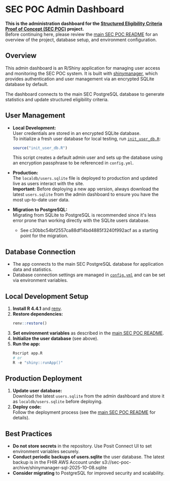 # SEC POC Admin Dashboard

**This is the administration dashboard for the [Structured Eligibility Criteria Proof of Concept (SEC POC)](https://github.com/CBIIT/sec_poc) project.**  
Before continuing here, please review the [main SEC POC README](https://github.com/CBIIT/sec_poc) for an overview of the project, database setup, and environment configuration.

## Overview

This admin dashboard is an R/Shiny application for managing user access and monitoring the SEC POC system. It is built with [shinymanager](https://datastorm-open.github.io/shinymanager/), which provides authentication and user management via an encrypted SQLite database by default.

The dashboard connects to the main SEC PostgreSQL database to generate statistics and update structured eligibility criteria.

## User Management

- **Local Development:**  
  User credentials are stored in an encrypted SQLite database.  
  To initialize a fresh user database for local testing, run [`init_user_db.R`](init_user_db.R):

  ```r
  source("init_user_db.R")
  ```

  This script creates a default admin user and sets up the database using an encryption passphrase to be referenced in `config.yml`.

- **Production:**  
  The `localdb/users.sqlite` file is deployed to production and updated live as users interact with the site.  
  **Important:** Before deploying a new app version, always download the latest `users.sqlite` from the admin dashboard to ensure you have the most up-to-date user data.

- **Migration to PostgreSQL:**  
  Migrating from SQLite to PostgreSQL is recommended since it's less error prone than working directly with the SQLite users database.
  - See c30bbc54bf2557ca88df14bd4885f3240f992acf as a starting point for the migration.

## Database Connection

- The app connects to the main SEC PostgreSQL database for application data and statistics.
- Database connection settings are managed in [`config.yml`](config.yml) and can be set via environment variables.

## Local Development Setup

1. **Install R 4.4.1** and [renv](https://rstudio.github.io/renv/).
2. **Restore dependencies:**
   ```r
   renv::restore()
   ```
3. **Set environment variables** as described in the [main SEC POC README](https://github.com/CBIIT/sec_poc).
4. **Initialize the user database** (see above).
5. **Run the app:**
   ```r
   Rscript app.R
   # or
   R -e "shiny::runApp()"
   ```

## Production Deployment

1. **Update user database:**  
   Download the latest `users.sqlite` from the admin dashboard and store it as `localdb/users.sqlite` before deploying.
2. **Deploy code:**  
   Follow the deployment process (see the [main SEC POC README](https://github.com/CBIIT/sec_poc) for details).

## Best Practices

- **Do not store secrets** in the repository. Use Posit Connect UI to set environment variables securely.
- **Conduct periodic backups of users.sqlite** the user database. The latest backup is in the FHIR AWS Account under s3://sec-poc-archive/shinymanager-sql-2025-10-08.sqlite
- **Consider migrating** to PostgreSQL for improved security and scalability.
